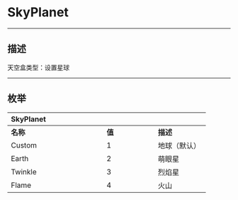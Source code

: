 # SkyPlanet

------------------------------------------------------------------------------------------
## 描述

天空盒类型：设置星球

------------------------------------------------------------------------------------------
## 枚举

|<div style="width:200px">SkyPlanet</div>|<div style="width:100px"></div>|<div style="width:100px"></div>|
|:---|:---|:---|
|**名称**|**值**|**描述**|
|Custom|1|地球（默认）|
|Earth|2|萌眼星|
|Twinkle|3|烈焰星|
|Flame|4|火山|
